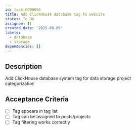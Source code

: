 ```yaml
---
id: task-0000996
title: Add ClickHouse database tag to website
status: To Do
assignee: []
created_date: '2025-08-05'
labels:
  - database
  - storage
dependencies: []
---
```


## Description

Add ClickHouse database system tag for data storage project categorization

## Acceptance Criteria

- [ ] Tag appears in tag list
- [ ] Tag can be assigned to posts/projects
- [ ] Tag filtering works correctly
